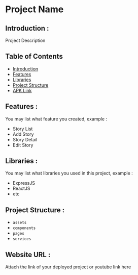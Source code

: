 # Project Name

## <a name="introduction"></a> Introduction :
Project Description

## Table of Contents

- [Introduction](#introduction)
- [Features](#features)
- [Libraries](#libraries)
- [Project Structure](#project-structures)
- [APK Link](#apk-link)

## <a name="features"></a> Features :
You may list what feature you created, example :
- Story List
- Add Story
- Story Detail
- Edit Story


## <a name="libraries"></a> Libraries :
You may list what libraries you used in this project, example :
- ExpressJS
- ReactJS
- etc

## <a name="project-structures"></a> Project Structure :
* `assets`
* `components`
* `pages`
* `services`

## <a name="apk-link"></a> Website URL :
Attach the link of your deployed project or youtube link here
